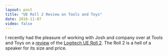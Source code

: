 ```yaml
---
layout: post
title: "UE Roll 2 Review on Tools and Toys"
date: 2016-11-07
video: false
---
```

I recently had the pleasure of working with Josh and company over at Tools and Toys on a
[review](http://toolsandtoys.net/reviews/a-review-of-the-ue-roll-2/) of the [Logitech UE Roll 2](http://amzn.to/2fVkTwV). The Roll 2 is a hell of a speaker for its size and price.